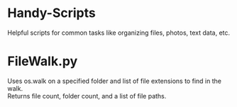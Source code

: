 # Handy-Scripts
Helpful scripts for common tasks like organizing files, photos, text data, etc.

# FileWalk.py
Uses os.walk on a specified folder and list of file extensions to find in the walk.  
Returns file count, folder count, and a list of file paths.
